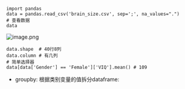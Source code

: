 ```
import pandas
data = pandas.read_csv('brain_size.csv', sep=';', na_values=".")
# 查看数据
data
```
![image.png](https://upload-images.jianshu.io/upload_images/6634703-d1db51b28be7314b.png?imageMogr2/auto-orient/strip%7CimageView2/2/w/1240)
```
data.shape  # 40行8列
data.column # 有几列
# 简单选择器
data[data['Gender'] == 'Female']['VIQ'].mean() # 109
```
- groupby: 根据类别变量的值拆分dataframe:
